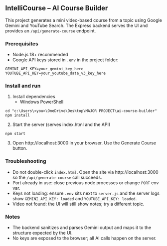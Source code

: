 ## IntelliCourse – AI Course Builder

This project generates a mini video-based course from a topic using Google Gemini and YouTube Search. The Express backend serves the UI and provides an `/api/generate-course` endpoint.

### Prerequisites
- Node.js 18+ recommended
- Google API keys stored in `.env` in the project folder:

```
GEMINI_API_KEY=your_gemini_key_here
YOUTUBE_API_KEY=your_youtube_data_v3_key_here
```

### Install and run
1. Install dependencies
	- Windows PowerShell
```
cd "c:\Users\<you>\OneDrive\Desktop\MAJOR PROJECT\ai-course-builder"
npm install
```

2. Start the server (serves index.html and the API)
```
npm start
```

3. Open http://localhost:3000 in your browser. Use the Generate Course button.

### Troubleshooting
- Do not double-click `index.html`. Open the site via http://localhost:3000 so the `/api/generate-course` call succeeds.
- Port already in use: close previous node processes or change `PORT` env var.
- Keys not loading: ensure `.env` sits next to `server.js` and the server logs show `GEMINI_API_KEY: loaded` and `YOUTUBE_API_KEY: loaded`.
- Video not found: the UI will still show notes; try a different topic.

### Notes
- The backend sanitizes and parses Gemini output and maps it to the structure expected by the UI.
- No keys are exposed to the browser; all AI calls happen on the server.